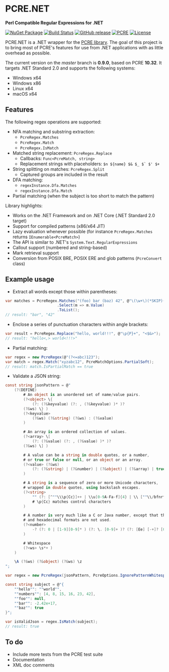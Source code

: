 
PCRE.NET
=========

**Perl Compatible Regular Expressions for .NET**

[![NuGet Package](https://img.shields.io/nuget/v/PCRE.NET.svg?logo=NuGet)](https://www.nuget.org/packages/PCRE.NET)
[![Build Status](https://lucas-trzesniewski.visualstudio.com/Projects/_apis/build/status/PCRE.NET?branchName=master)](https://lucas-trzesniewski.visualstudio.com/Projects/_build/latest?definitionId=1&branchName=master)
[![GitHub release](https://img.shields.io/github/release/ltrzesniewski/pcre-net.svg?logo=GitHub)](https://github.com/ltrzesniewski/pcre-net/releases)
[![PCRE](https://img.shields.io/badge/pcre-v10.32-blue.svg)](http://www.pcre.org/)
[![License](https://img.shields.io/badge/license-BSD-blue.svg)](https://github.com/ltrzesniewski/pcre-net/blob/master/LICENCE)

PCRE.NET is a .NET wrapper for the [PCRE library](http://www.pcre.org/). The goal of this project is to bring most of PCRE's features for use from .NET applications with as little overhead as possible.

The current version on the *master* branch is **0.9.0**, based on PCRE **10.32**. It targets .NET Standard 2.0 and supports the following systems:

 - Windows x64
 - Windows x86
 - Linux x64
 - macOS x64

## Features ##

The following regex operations are supported:

- NFA matching and substring extraction:
  - `PcreRegex.Matches`
  - `PcreRegex.Match`
  - `PcreRegex.IsMatch`
- Matched string replacement: `PcreRegex.Replace`
  - Callbacks: `Func<PcreMatch, string>`
  - Replacement strings with placeholders: ``$n ${name} $& $_ $` $' $+``
- String splitting on matches: `PcreRegex.Split`
  - Captured groups are included in the result
- DFA matching:
  - `regexInstance.Dfa.Matches`
  - `regexInstance.Dfa.Match`
- Partial matching (when the subject is too short to match the pattern)

Library highlights:

- Works on the .NET Framework and on .NET Core (.NET Standard 2.0 target)
- Support for compiled patterns (x86/x64 JIT)
- Lazy evaluation whenever possible (for instance `PcreRegex.Matches` returns `IEnumerable<PcreMatch>`)
- The API is similar to .NET's `System.Text.RegularExpressions`
- Callout support (numbered and string-based)
- Mark retrieval support
- Conversion from POSIX BRE, POSIX ERE and glob patterns (`PcreConvert` class)

## Example usage ##

- Extract all words except those within parentheses:

```C#
var matches = PcreRegex.Matches("(foo) bar (baz) 42", @"\(\w+\)(*SKIP)(*FAIL)|\w+")
                       .Select(m => m.Value)
                       .ToList();
// result: "bar", "42"
```

- Enclose a series of punctuation characters within angle brackets:

```C#
var result = PcreRegex.Replace("hello, world!!!", @"\p{P}+", "<$&>");
// result: "hello<,> world<!!!>"
```

- Partial matching:

```C#
var regex = new PcreRegex(@"(?<=abc)123");
var match = regex.Match("xyzabc12", PcreMatchOptions.PartialSoft);
// result: match.IsPartialMatch == true
```

- Validate a JSON string:

```C#
const string jsonPattern = @"
    (?(DEFINE)
        # An object is an unordered set of name/value pairs.
        (?<object> \{
            (?: (?&keyvalue) (?: , (?&keyvalue) )* )?
        (?&ws) \} )
        (?<keyvalue>
            (?&ws) (?&string) (?&ws) : (?&value)
        )

        # An array is an ordered collection of values.
        (?<array> \[
            (?: (?&value) (?: , (?&value) )* )?
        (?&ws) \] )

        # A value can be a string in double quotes, or a number,
        # or true or false or null, or an object or an array.
        (?<value> (?&ws)
            (?: (?&string) | (?&number) | (?&object) | (?&array) | true | false | null )
        )

        # A string is a sequence of zero or more Unicode characters,
        # wrapped in double quotes, using backslash escapes.
        (?<string>
            "" (?: [^""\\\p{Cc}]++ | \\u[0-9A-Fa-f]{4} | \\ [""\\/bfnrt] )* ""
            # \p{Cc} matches control characters
        )

        # A number is very much like a C or Java number, except that the octal
        # and hexadecimal formats are not used.
        (?<number>
            -? (?: 0 | [1-9][0-9]* ) (?: \. [0-9]+ )? (?: [Ee] [-+]? [0-9]+ )?
        )

        # Whitespace
        (?<ws> \s*+ )
    )

    \A (?&ws) (?&object) (?&ws) \z
";

var regex = new PcreRegex(jsonPattern, PcreOptions.IgnorePatternWhitespace);

const string subject = @"{
    ""hello"": ""world"",
    ""numbers"": [4, 8, 15, 16, 23, 42],
    ""foo"": null,
    ""bar"": -2.42e+17,
    ""baz"": true
}";

var isValidJson = regex.IsMatch(subject);
// result: true
```

## To do ##

- Include more tests from the PCRE test suite
- Documentation
- XML doc comments
